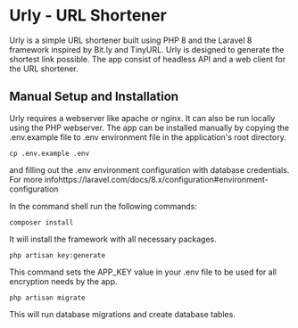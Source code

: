 # Urly - URL Shortener

Urly is a simple URL shortener built using PHP 8 and the Laravel 8 framework inspired by Bit.ly and TinyURL.
Urly is designed to generate the shortest link possible.
The app consist of headless API and a web client for the URL shortener.

## Manual Setup and Installation
Urly requires a webserver like apache or nginx. It can also be run locally using the PHP webserver.
The app can be installed manually by copying the .env.example file to .env environment file in the application's root directory.

`cp .env.example .env`

and filling out the .env environment configuration with database credentials.
For more infohttps://laravel.com/docs/8.x/configuration#environment-configuration

In the command shell run the following commands:

`composer install`

It will install the framework with all necessary packages.

`php artisan key:generate`

This command sets the APP_KEY value in your .env file to be used for all encryption needs by the app.

`php artisan migrate`

This will run database migrations and create database tables.
